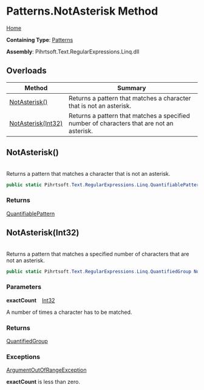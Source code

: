# Patterns\.NotAsterisk Method

[Home](../../../../../../README.md)

**Containing Type**: [Patterns](../README.md)

**Assembly**: Pihrtsoft\.Text\.RegularExpressions\.Linq\.dll

## Overloads

| Method | Summary |
| ------ | ------- |
| [NotAsterisk()](#Pihrtsoft_Text_RegularExpressions_Linq_Patterns_NotAsterisk) | Returns a pattern that matches a character that is not an asterisk\. |
| [NotAsterisk(Int32)](#Pihrtsoft_Text_RegularExpressions_Linq_Patterns_NotAsterisk_System_Int32_) | Returns a pattern that matches a specified number of characters that are not an asterisk\. |

## NotAsterisk\(\) <a name="Pihrtsoft_Text_RegularExpressions_Linq_Patterns_NotAsterisk"></a>

\
Returns a pattern that matches a character that is not an asterisk\.

```csharp
public static Pihrtsoft.Text.RegularExpressions.Linq.QuantifiablePattern NotAsterisk()
```

### Returns

[QuantifiablePattern](../../QuantifiablePattern/README.md)

## NotAsterisk\(Int32\) <a name="Pihrtsoft_Text_RegularExpressions_Linq_Patterns_NotAsterisk_System_Int32_"></a>

\
Returns a pattern that matches a specified number of characters that are not an asterisk\.

```csharp
public static Pihrtsoft.Text.RegularExpressions.Linq.QuantifiedGroup NotAsterisk(int exactCount)
```

### Parameters

**exactCount** &ensp; [Int32](https://docs.microsoft.com/en-us/dotnet/api/system.int32)

A number of times a character has to be matched\.

### Returns

[QuantifiedGroup](../../QuantifiedGroup/README.md)

### Exceptions

[ArgumentOutOfRangeException](https://docs.microsoft.com/en-us/dotnet/api/system.argumentoutofrangeexception)

**exactCount** is less than zero\.

